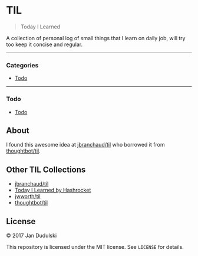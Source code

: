 # TIL

> Today I Learned

A collection of personal log of small things that I learn on daily job, will
try too keep it concise and regular.

---

### Categories

* [Todo](#todo)

---

### Todo

- [Todo](todo/todo.md)

## About

I found this awesome idea at
[jbranchaud/til](https://github.com/jbranchaud/til) who borrowed it from
[thoughtbot/til](https://github.com/thoughtbot/til).

## Other TIL Collections

* [jbranchaud/til](https://github.com/jbranchaud/til/blob/master/LICENSE)
* [Today I Learned by Hashrocket](https://til.hashrocket.com)
* [jwworth/til](https://github.com/jwworth/til)
* [thoughtbot/til](https://github.com/thoughtbot/til)

## License

&copy; 2017 Jan Dudulski

This repository is licensed under the MIT license. See `LICENSE` for details.
